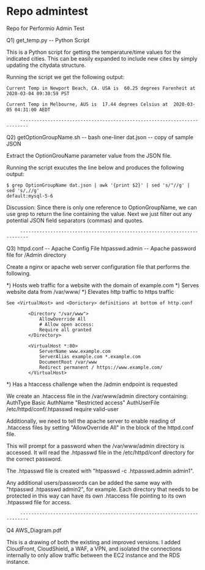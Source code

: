 # Repo admintest
Repo for Performio Admin Test

Q1)	get_temp.py  -- Python Script
	
This is a Python script for getting the temperature/time values for the indicated cities. This can be easily expanded to include new cites by simply 
updating the citydata structure. 

Running the script we get the following output:

	Current Temp in Newport Beach, CA. USA is  60.25 degrees Farenheit at  2020-03-04 09:30:59 PST

	Current Temp in Melbourne, AUS is  17.44 degrees Celsius at  2020-03-05 04:31:00 AEDT 

         -------------------------------------------------------------------------

Q2) 	getOptionGroupName.sh	-- bash one-liner
		dat.json				-- copy of sample JSON

Extract the OptionGrouName parameter value from the JSON file.

Running the script exucutes the line below and produces the following output:

	$ grep OptionGroupName dat.json | awk '{print $2}' | sed 's/"//g' | sed 's/,//g'
	default:mysql-5-6

Discussion: Since there is only one reference to OptionGroupName, we can use grep to return the line containing the value. Next we just filter out any
potential JSON field separators (commas) and quotes.

         -------------------------------------------------------------------------
		 
Q3)  httpd.conf   		-- Apache Config File
     htpasswd.admin   	-- Apache password file for /Admin directory

Create a nginx or apache web server configuration file that performs the following.

*) Hosts web traffic for a website with the domain of example.com
*) Serves website data from /var/www/
*) Elevates http traffic to https traffic

	See <VirtualHost> and <Dorictory> definitions at bottom of http.conf
	
			<Directory "/var/www">
				AllowOverride All
				# Allow open access:
				Require all granted
			</Directory>

			<VirtualHost *:80>
				ServerName www.example.com
				ServerAlias example.com *.example.com
				DocumentRoot /var/www
				Redirect permanent / https://www.example.com/
			</VirtualHost>


*) Has a htaccess challenge when the /admin endpoint is requested

We create an .htaccess file in the /var/www/admin directory containing:
	AuthType Basic
	AuthName "Restricted access"
	AuthUserFile /etc/httpd/conf/.htpasswd
	require valid-user

Additionally, we need to tell the apache server to enable reading of .htaccess files by setting "AllowOverride All" in the <Directory> block 
of the httpd.conf file.

This will prompt for a password when the /var/www/admin directory is accessed. It will read the .htpasswd file in the /etc/httpd/conf directory 
for the correct password.

The .htpasswd file is created with "htpasswd -c .htpasswd.admin admin1".

Any additional users/passwords can be added the same way with "htpasswd .htpasswd admin2", for example. Each directory that needs to be protected in this way can have its own
.htaccess file pointing to its own .htpasswd file for access.

         -------------------------------------------------------------------------
		 
Q4  AWS_Diagram.pdf

This is a drawing of both the existing and improved versions. I added CloudFront, CloudShield, a WAF, a VPN, and isolated the connections internally
to only allow traffic between the EC2 instance and the RDS instance.
 

	